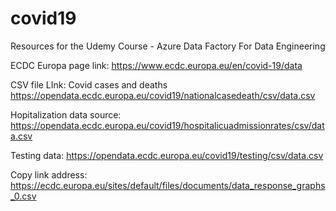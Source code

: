 # covid19
Resources for the Udemy Course - Azure Data Factory For Data Engineering

ECDC Europa page link: https://www.ecdc.europa.eu/en/covid-19/data

CSV file LInk: Covid cases and deaths
https://opendata.ecdc.europa.eu/covid19/nationalcasedeath/csv/data.csv

Hopitalization data source:
https://opendata.ecdc.europa.eu/covid19/hospitalicuadmissionrates/csv/data.csv

Testing data:
https://opendata.ecdc.europa.eu/covid19/testing/csv/data.csv

Copy link address:
https://ecdc.europa.eu/sites/default/files/documents/data_response_graphs_0.csv
